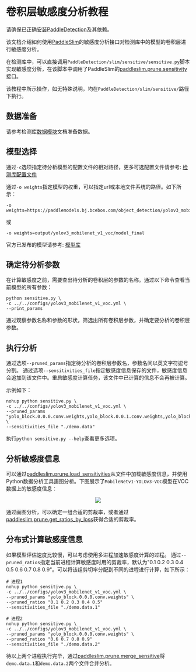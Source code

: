 # 卷积层敏感度分析教程

请确保已正确[安装PaddleDetection](https://github.com/PaddlePaddle/PaddleDetection/blob/develop/static/docs/tutorials/INSTALL_cn.md)及其依赖。

该文档介绍如何使用[PaddleSlim](https://paddlepaddle.github.io/PaddleSlim)的敏感度分析接口对检测库中的模型的卷积层进行敏感度分析。

在检测库中，可以直接调用`PaddleDetection/slim/sensitive/sensitive.py`脚本实现敏感度分析，在该脚本中调用了PaddleSlim的[paddleslim.prune.sensitivity](https://paddlepaddle.github.io/PaddleSlim/api/prune_api/#sensitivity)接口。

该教程中所示操作，如无特殊说明，均在`PaddleDetection/slim/sensitive/`路径下执行。

## 数据准备

请参考检测库[数据模块](https://github.com/PaddlePaddle/PaddleDetection/blob/develop/static/docs/tutorials/INSTALL_cn.md)文档准备数据。

## 模型选择

通过`-c`选项指定待分析模型的配置文件的相对路径，更多可选配置文件请参考: [检测库配置文件](https://github.com/PaddlePaddle/PaddleDetection/blob/develop/static/configs)

通过`-o weights`指定模型的权重，可以指定url或本地文件系统的路径。如下所示：

```
-o weights=https://paddlemodels.bj.bcebos.com/object_detection/yolov3_mobilenet_v1_voc.tar
```

或

```
-o weights=output/yolov3_mobilenet_v1_voc/model_final
```

官方已发布的模型请参考: [模型库](https://github.com/PaddlePaddle/PaddleDetection/blob/develop/static/docs/MODEL_ZOO_cn.md)

## 确定待分析参数

在计算敏感度之前，需要查出待分析的卷积层的参数的名称。通过以下命令查看当前模型的所有参数：

```
python sensitive.py \
-c ../../configs/yolov3_mobilenet_v1_voc.yml \
--print_params
```

通过观察参数名称和参数的形状，筛选出所有卷积层参数，并确定要分析的卷积层参数。

## 执行分析

通过选项`--pruned_params`指定待分析的卷积层参数名，参数名间以英文字符逗号分割。
通过选项`--sensitivities_file`指定敏感度信息保存的文件，敏感度信息会追加到该文件中。重启敏感度计算任务，该文件中已计算的信息不会再被计算。

示例如下：

```
nohup python sensitive.py \
-c ../../configs/yolov3_mobilenet_v1_voc.yml \
--pruned_params "yolo_block.0.0.0.conv.weights,yolo_block.0.0.1.conv.weights,yolo_block.0.1.0.conv.weights,yolo_block.0.1.1.conv.weights,yolo_block.0.2.conv.weights,yolo_block.0.tip.conv.weights,yolo_block.1.0.0.conv.weights,yolo_block.1.0.1.conv.weights,yolo_block.1.1.0.conv.weights,yolo_block.1.1.1.conv.weights,yolo_block.1.2.conv.weights,yolo_block.1.tip.conv.weights,yolo_block.2.0.0.conv.weights,yolo_block.2.0.1.conv.weights,yolo_block.2.1.0.conv.weights,yolo_block.2.1.1.conv.weights,yolo_block.2.2.conv.weights,yolo_block.2.tip.conv.weights" \
--sensitivities_file "./demo.data"
```

执行`python sensitive.py --help`查看更多选项。

## 分析敏感度信息

可以通过[paddleslim.prune.load_sensitivities](https://paddlepaddle.github.io/PaddleSlim/api/prune_api/#load_sensitivities)从文件中加载敏感度信息，并使用Python数据分析工具画图分析。下图展示了`MobileNetv1-YOLOv3-VOC`模型在VOC数据上的敏感度信息：

<div align="center">
  <img src="images/mobilev1_yolov3_voc_sensitives.png" />
</div>

通过画图分析，可以确定一组合适的剪裁率，或者通过[paddleslim.prune.get_ratios_by_loss](https://paddlepaddle.github.io/PaddleSlim/api/prune_api/#get_ratios_by_losssensitivities-loss)获得合适的剪裁率。

## 分布式计算敏感度信息

如果模型评估速度比较慢，可以考虑使用多进程加速敏感度计算的过程。
通过`--pruned_ratios`指定当前进程计算敏感度时用的剪裁率，默认为"0.1 0.2 0.3 0.4 0.5 0.6 0.7 0.8 0.9"。可以将该组剪切率分配到不同的进程进行计算，如下所示：

```
# 进程1
nohup python sensitive.py \
-c ../../configs/yolov3_mobilenet_v1_voc.yml \
--pruned_params "yolo_block.0.0.0.conv.weights" \
--pruned_ratios "0.1 0.2 0.3 0.4 0.5"
--sensitivities_file "./demo.data.1"
```

```
# 进程2
nohup python sensitive.py \
-c ../../configs/yolov3_mobilenet_v1_voc.yml \
--pruned_params "yolo_block.0.0.0.conv.weights" \
--pruned_ratios "0.6 0.7 0.8 0.9"
--sensitivities_file "./demo.data.2"
```

待以上两个进程执行完毕，通过[paddleslim.prune.merge_sensitive](https://paddlepaddle.github.io/PaddleSlim/api/prune_api/#merge_sensitive)将`demo.data.1`和`demo.data.2`两个文件合并分析。
